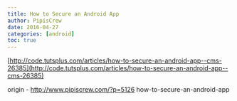 ```yaml
---
title: How to Secure an Android App
author: PipisCrew
date: 2016-04-27
categories: [android]
toc: true
---
```


[http://code.tutsplus.com/articles/how-to-secure-an-android-app--cms-26385](http://code.tutsplus.com/articles/how-to-secure-an-android-app--cms-26385)

origin - http://www.pipiscrew.com/?p=5126 how-to-secure-an-android-app